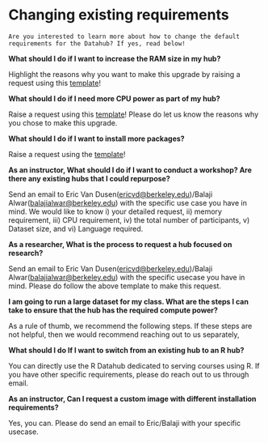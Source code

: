 # Changing existing requirements

```{note}
Are you interested to learn more about how to change the default requirements for the Datahub? If yes, read below!

```

**What should I do if I want to increase the RAM size in my hub?**

Highlight the reasons why you want to make this upgrade by raising a request using this [template](https://github.com/berkeley-dsep-infra/datahub/issues/new?assignees=&labels=support&template=higher-resources.md&title=Request+more+RAM+for+class+X)!

**What should I do if I need more CPU power as part of my hub?**

Raise a request using this [template](https://github.com/berkeley-dsep-infra/datahub/issues/new/choose)! Please do let us know the reasons why you chose to make this upgrade.

**What should I do if I want to install more packages?**

Raise a request using the [template](https://github.com/berkeley-dsep-infra/datahub/issues/new?assignees=&labels=support&template=datahub-package-addition---change-request.md&title=Request+python+package+X+for+class+Y)!

**As an instructor, What should I do if I want to conduct a workshop? Are there any existing hubs that I could repurpose?**

Send an email to Eric Van Dusen(ericvd@berkeley.edu)/Balaji Alwar(balajialwar@berkeley.edu) with the specific use case you have in mind. We would like to know i) your detailed request, ii) memory requirement, iii) CPU requirement, iv) the total number of participants, v) Dataset size, and vi) Language required.

**As a researcher, What is the process to request a hub focused on research?**

Send an email to Eric Van Dusen(ericvd@berkeley.edu)/Balaji Alwar(balajialwar@berkeley.edu)  with the specific usecase you have in mind. Please do follow the above template to make this request.

**I am going to run a large dataset for my class. What are the steps I can take to ensure that the hub has the required compute power?**

As a rule of thumb, we recommend the following steps. If these steps are not helpful, then we would recommend reaching out to us separately,

**What should I do If I want to switch from an existing hub to an R hub?**

You can directly use the R Datahub dedicated to serving courses using R. If you have other specific requirements, please do reach out to us through email.

**As an instructor, Can I request a custom image with different installation requirements?**

Yes, you can. Please do send an email to Eric/Balaji with your specific usecase.